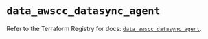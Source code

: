 # `data_awscc_datasync_agent`

Refer to the Terraform Registry for docs: [`data_awscc_datasync_agent`](https://registry.terraform.io/providers/hashicorp/awscc/0.70.0/docs/data-sources/datasync_agent).

